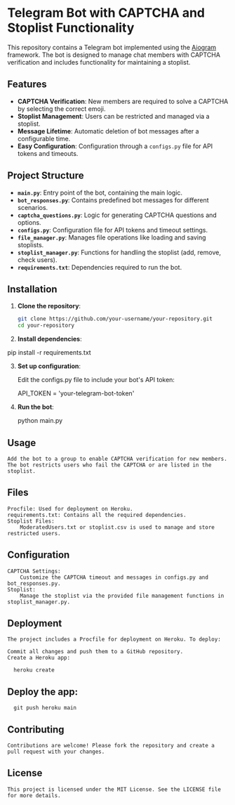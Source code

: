 # Telegram Bot with CAPTCHA and Stoplist Functionality

This repository contains a Telegram bot implemented using the [Aiogram](https://docs.aiogram.dev/) framework. The bot is designed to manage chat members with CAPTCHA verification and includes functionality for maintaining a stoplist.

## Features

- **CAPTCHA Verification**: New members are required to solve a CAPTCHA by selecting the correct emoji.
- **Stoplist Management**: Users can be restricted and managed via a stoplist.
- **Message Lifetime**: Automatic deletion of bot messages after a configurable time.
- **Easy Configuration**: Configuration through a `configs.py` file for API tokens and timeouts.

## Project Structure

- **`main.py`**: Entry point of the bot, containing the main logic.
- **`bot_responses.py`**: Contains predefined bot messages for different scenarios.
- **`captcha_questions.py`**: Logic for generating CAPTCHA questions and options.
- **`configs.py`**: Configuration file for API tokens and timeout settings.
- **`file_manager.py`**: Manages file operations like loading and saving stoplists.
- **`stoplist_manager.py`**: Functions for handling the stoplist (add, remove, check users).
- **`requirements.txt`**: Dependencies required to run the bot.

## Installation

1. **Clone the repository**:
   ```bash
   git clone https://github.com/your-username/your-repository.git
   cd your-repository

2. **Install dependencies**:

pip install -r requirements.txt

3. **Set up configuration**:

    Edit the configs.py file to include your bot's API token:

    API_TOKEN = 'your-telegram-bot-token'

4. **Run the bot**:

    python main.py

##  Usage

    Add the bot to a group to enable CAPTCHA verification for new members.
    The bot restricts users who fail the CAPTCHA or are listed in the stoplist.

##  Files

    Procfile: Used for deployment on Heroku.
    requirements.txt: Contains all the required dependencies.
    Stoplist Files:
        ModeratedUsers.txt or stoplist.csv is used to manage and store restricted users.

##  Configuration

    CAPTCHA Settings:
        Customize the CAPTCHA timeout and messages in configs.py and bot_responses.py.
    Stoplist:
        Manage the stoplist via the provided file management functions in stoplist_manager.py.

##  Deployment

    The project includes a Procfile for deployment on Heroku. To deploy:

    Commit all changes and push them to a GitHub repository.
    Create a Heroku app:

      heroku create

##  Deploy the app:

      git push heroku main

##  Contributing

    Contributions are welcome! Please fork the repository and create a pull request with your changes.

##  License

    This project is licensed under the MIT License. See the LICENSE file for more details.
